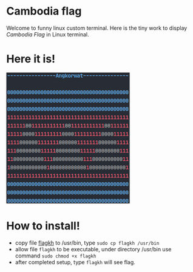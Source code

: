 # Cambodia flag
Welcome to funny linux custom terminal. Here is the tiny work to display   *Cambodia Flag* in Linux terminal.

# Here it is!

![](flagkh.png)

# How to install!
- copy file [flagkh](flagkh) to /usr/bin, type ``sudo cp flagkh /usr/bin ``
- allow file ```flagkh``` to be executable, under directory /usr/bin use command ```sudo chmod +x flagkh``` 
- after completed setup, type ``flagkh`` will see flag.